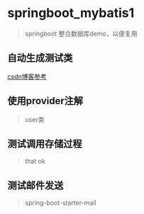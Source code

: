 # springboot_mybatis1

> springboot 整合数据库demo，以便复用



## 自动生成测试类

[csdn博客参考](https://blog.csdn.net/jy02268879/article/details/83346701)

## 使用provider注解
> user类

## 测试调用存储过程

> that ok

## 测试邮件发送

> spring-boot-starter-mail